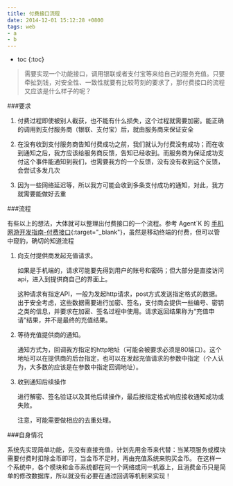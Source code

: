 ```yaml
---
title: 付费接口流程
date: 2014-12-01 15:12:28 +0800
tags: web
- a
- b
---
```


* toc 
{:toc}

>需要实现一个功能接口，调用银联或者支付宝等来给自己的服务充值。只要牵扯到钱，对安全性、一致性就要有比较苛刻的要求了，那付费接口的流程又应该是什么样子的呢？


###要求

1. 付费过程即使被别人截获，也不能有什么损失，这个过程就需要加密。能正确的调用到支付服务商（银联、支付宝）后，就由服务商来保证安全

2. 在没有收到支付服务商告知付费成功之前，我们就认为付费没有成功；而在收到通知之后，我方应该给服务商反馈，告知已经收到。而服务商为保证成功支付这个事件能通知到我们，也需要我方的一个反馈，没有没有收到这个反馈，会尝试多发几次

3. 因为一些网络延迟等，所以我方可能会收到多条支付成功的通知，对此，我方就需要能做好去重


###流程

有些以上的想法，大体就可以整理出付费接口的一个流程。参考 Agent`K 的 [手机网游开发指南-付费接口](http://www.cnblogs.com/agent-k/archive/2012/08/13/2636185.html){:target="_blank"}，虽然是移动终端的付费，但可以管中窥豹，确切的知道流程

1. 向支付提供商发起充值请求。

    如果是手机端的，请求可能要先得到用户的账号和密码；但大部分是直接访问api，进入到提供商自己的界面上。
  
    这种请求有指定API，一般为发起http请求，post方式发送指定格式的数据。出于安全考虑，这些数据需要进行加密、签名，支付商会提供一些编号、密钥之类的信息，并要求在加密、签名过程中使用。请求返回结果称为“充值申请”结果，并不是最终的充值结果。
  
2. 等待充值提供商的通知。

   通知方式为，回调我方指定的http地址（可能会被要求必须是80端口）。这个地址可以在提供商的后台指定，也可以在发起充值请求的参数中指定（个人认为，大多数的应该是在参数中指定回调地址）。
   
4. 收到通知后续操作

    进行解密、签名验证以及其他后续操作，最后按指定格式响应接收通知成功或失败。
    
    注意，可能需要做相应的去重处理。

###自身情况

系统先实现简单功能，先没有直接充值，计划先用金币来代替：当某项服务或模块需要付费时扣除金币即可，当金币不足时，再由充值系统来购买金币。
在这样一个系统中，各个模块和金币系统都在同一个网络或同一机器上，且消费金币只是简单的修改数据库，所以就没有必要在通过回调等机制来实现！

